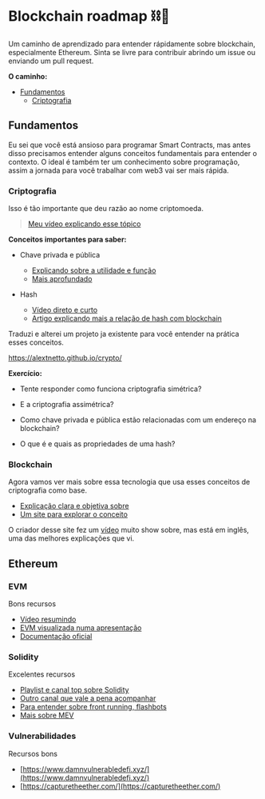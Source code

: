 # Blockchain roadmap ⛓🚀

Um caminho de aprendizado para entender rápidamente sobre blockchain, especialmente Ethereum. Sinta se livre para contribuir abrindo um issue ou enviando um pull request.

**O caminho:**

- [Fundamentos](#fundamentos)
  - [Criptografia](#criptografia)

## Fundamentos

Eu sei que você está ansioso para programar Smart Contracts, mas antes disso precisamos entender alguns conceitos fundamentais para entender o contexto. O ideal é também ter um conhecimento sobre programação, assim a jornada para você trabalhar com web3 vai ser mais rápida.

### Criptografia

Isso é tão importante que deu razão ao nome criptomoeda.

> [Meu vídeo explicando esse tópico](https://www.youtube.com/watch?v=3KvnSyWIoGQ)

**Conceitos importantes para saber:**

- Chave privada e pública

  - [Explicando sobre a utilidade e função](https://www.coinbase.com/pt/learn/crypto-basics/what-is-a-private-key)
  - [Mais aprofundado](https://academy.bit2me.com/pt/que-%C3%A9-uma-chave-privada/)

- Hash
  - [Vídeo direto e curto](https://www.youtube.com/watch?v=b7PQuMn74eo)
  - [Artigo explicando mais a relação de hash com blockchain](https://academy.bit2me.com/pt/que-es-hash/)

Traduzi e alterei um projeto ja existente para você entender na prática esses conceitos.

https://alextnetto.github.io/crypto/

**Exercício:**

- Tente responder como funciona criptografia simétrica?

- E a criptografia assimétrica?

- Como chave privada e pública estão relacionadas com um endereço na blockchain?

- O que é e quais as propriedades de uma hash?

### Blockchain

Agora vamos ver mais sobre essa tecnologia que usa esses conceitos de criptografia como base.

- [Explicação clara e objetiva sobre](https://www.youtube.com/watch?v=dkElPTevoR4)
- [Um site para explorar o conceito](https://andersbrownworth.com/blockchain/blockchain)

O criador desse site fez um [vídeo](https://andersbrownworth.com/blockchain/) muito show sobre, mas está em inglês, uma das melhores explicações que vi.

## Ethereum

### EVM

Bons recursos

- [Vídeo resumindo](https://www.youtube.com/watch?v=GPoze5RmDVU)
- [EVM visualizada numa apresentação](https://takenobu-hs.github.io/downloads/ethereum_evm_illustrated.pdf)
- [Documentação oficial](https://ethereum.org/en/developers/docs/evm/)

### Solidity

Excelentes recursos

- [Playlist e canal top sobre Solidity](https://www.youtube.com/watch?v=xv9OmztShIw&list=PLO5VPQH6OWdVQwpQfw9rZ67O6Pjfo6q-p)
- [Outro canal que vale a pena acompanhar](https://www.youtube.com/c/DappUniversity)
- [Para entender sobre front running, flashbots](https://www.youtube.com/user/epheph33)
- [Mais sobre MEV](https://www.youtube.com/watch?v=sidkbO4zHP0)

### Vulnerabilidades

Recursos bons

- [https://www.damnvulnerabledefi.xyz/](https://www.damnvulnerabledefi.xyz/)
- [https://capturetheether.com/](https://capturetheether.com/)